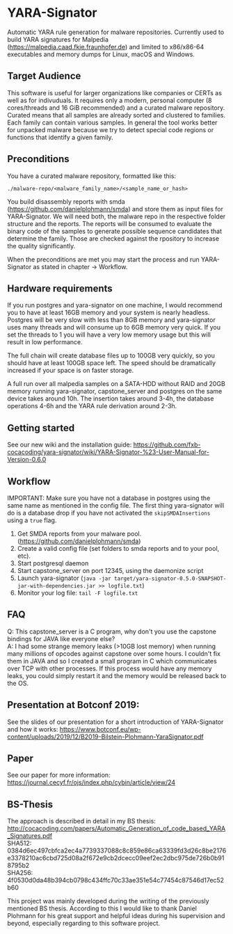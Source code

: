 # YARA-Signator

Automatic YARA rule generation for malware repositories. Currently used to build YARA signatures for Malpedia (https://malpedia.caad.fkie.fraunhofer.de) and limited to x86/x86-64 executables and memory dumps for Linux, macOS and Windows.


## Target Audience

This software is useful for larger organizations like companies or CERTs as well as for indivuduals. It requires only a modern, personal computer (8 cores/threads and 16 GiB recommended) and a curated malware repository. Curated means that all samples are already sorted and clustered to families. Each family can contain various samples. In general the tool works better for unpacked malware because we try to detect special code regions or functions that identify a given family.


## Preconditions

You have a curated malware repository, formatted like this:

```
./malware-repo/<malware_family_name>/<sample_name_or_hash>
```

You build disassembly reports with smda (https://github.com/danielplohmann/smda) and store them as input files for YARA-Signator. We will need both, the malware repo in the respective folder structure and the reports. The reports will be consumed to evaluate the binary code of the samples to generate possible sequence candidates that determine the family. Those are checked against the rpository to increase the quality significantly.

When the preconditions are met you may start the process and run YARA-Signator as stated in chapter -> Workflow.


## Hardware requirements

If you run postgres and yara-signator on one machine, I would recommend you to have at least 16GB memory and your system is nearly headless. Postgres will be very slow with less than 8GB memory and yara-signator uses many threads and will consume up to 6GB memory very quick. If you set the threads to 1 you will have a very low memory usage but this will result in low performance.

The full chain will create database files up to 100GB very quickly, so you should have at least 100GB space left. The speed should be dramatically increased if your space is on faster storage.

A full run over all malpedia samples on a SATA-HDD without RAID and 20GB memory running yara-signator, capstone_server and postgres on the same device takes around 10h. The insertion takes around 3-4h, the database operations 4-6h and the YARA rule derivation around 2-3h.


## Getting started

See our new wiki and the installation guide:
https://github.com/fxb-cocacoding/yara-signator/wiki/YARA-Signator-%23-User-Manual-for-Version-0.6.0


## Workflow

IMPORTANT: Make sure you have not a database in postgres using the same name as mentioned in the config file. The first thing yara-signator will do is a database drop if you have not activated the `skipSMDAInsertions` using a `true` flag.

1. Get SMDA reports from your malware pool. (https://github.com/danielplohmann/smda)
2. Create a valid config file (set folders to smda reports and to your pool, etc).
3. Start postgresql daemon
4. Start capstone_server on port 12345, using the daemonize script
5. Launch yara-signator (`java -jar target/yara-signator-0.5.0-SNAPSHOT-jar-with-dependencies.jar >> logfile.txt`)
6. Monitor your log file: `tail -F logfile.txt`


## FAQ

Q: This capstone_server is a C program, why don't you use the capstone bindings for JAVA like everyone else?<br />
A: I had some strange memory leaks (>10GB lost memory) when running many millions of opcodes against capstone over some hours. I couldn't fix them in JAVA and so I created a small program in C which communicates over TCP with other processes. If this process would have any memory leaks, you could simply restart it and the memory would be released back to the OS.


## Presentation at Botconf 2019:

See the slides of our presentation for a short introduction of YARA-Signator and how it works:
https://www.botconf.eu/wp-content/uploads/2019/12/B2019-Bilstein-Plohmann-YaraSignator.pdf


## Paper

See our paper for more information:
https://journal.cecyf.fr/ojs/index.php/cybin/article/view/24


## BS-Thesis

The approach is described in detail in my BS thesis:
http://cocacoding.com/papers/Automatic_Generation_of_code_based_YARA_Signatures.pdf <br />
SHA512: 0384d6ec497cbfca2ec4a7739337088c8c859e86ca63339fd3d26c8be2176e3378210ac6cbd725d08a2f672e9cb2dcecc09eef2ec2dbc975de726b0b918795b2 <br />
SHA256: 4f0530d0da48b394cb0798c434ffc70c33ae351e54c77454c87546d17ec52b60 <br />

This project was mainly developed during the writing of the previously mentioned BS thesis. According to this I would like to thank Daniel Plohmann for his great support and helpful ideas during his supervision and beyond, especially regarding to this software project.

